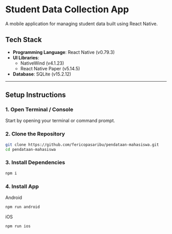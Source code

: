 # Student Data Collection App

A mobile application for managing student data built using React Native.

## Tech Stack

- **Programming Language**: React Native (v0.79.3)  
- **UI Libraries**:  
  - NativeWind (v4.1.23)  
  - React Native Paper (v5.14.5)  
- **Database**: SQLite (v15.2.12)

---

## Setup Instructions

### 1. Open Terminal / Console

Start by opening your terminal or command prompt.

### 2. Clone the Repository

   ```bash
   git clone https://github.com/fericopasaribu/pendataan-mahasiswa.git
   cd pendataan-mahasiswa
   ```
### 3. Install Dependencies

   ```bash
   npm i
   ```

### 4. Install App

  Android 
   ```bash
   npm run android
   ```

  iOS 
   ```bash
   npm run ios
   ```
